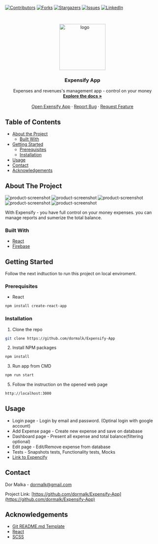 <!--
*** Thanks for checking out this README Template. If you have a suggestion that would
*** make this better, please fork the repo and create a pull request or simply open
*** an issue with the tag "enhancement".
*** Thanks again! Now go create something AMAZING! :D
***
***
***
*** To avoid retyping too much info. Do a search and replace for the following:
*** github_username, repo, twitter_handle, email
-->





<!-- PROJECT SHIELDS -->
<!--
*** I'm using markdown "reference style" links for readability.
*** Reference links are enclosed in brackets [ ] instead of parentheses ( ).
*** See the bottom of this document for the declaration of the reference variables
*** for contributors-url, forks-url, etc. This is an optional, concise syntax you may use.
*** https://www.markdownguide.org/basic-syntax/#reference-style-links
-->
[![Contributors][contributors-shield]][contributors-url]
[![Forks][forks-shield]][forks-url]
[![Stargazers][stars-shield]][stars-url]
[![Issues][issues-shield]][issues-url]
[![LinkedIn][linkedin-shield]][linkedin-url]
<!--[![MIT License][license-shield]][license-url]-->



<!-- PROJECT LOGO -->
<br />
<p align="center">
  <a href="https://github.com/dormalk/Expensify-App">
    <img src="https://i.imgur.com/AnBHVuN.png" alt="logo" width="150" height="150"/>
  </a>

  <h3 align="center">Expensify App</h3>

  <p align="center">
    Expenses and revenues's management app - control on your money
    <br />
    <a href="https://github.com/dormalk/Expensify-App"><strong>Explore the docs »</strong></a>
    <br />
    <br />
    <a href="https://goo.gl/iqtzZK" target="_blank">Open Exensify App</a>
    ·
    <a href="https://github.com/dormalk/Expensify-App/issues">Report Bug</a>
    ·
    <a href="https://github.com/dormalk/Expensify-App/issues">Request Feature</a>
  </p>
</p>



<!-- TABLE OF CONTENTS -->
## Table of Contents

* [About the Project](#about-the-project)
  * [Built With](#built-with)
* [Getting Started](#getting-started)
  * [Prerequisites](#prerequisites)
  * [Installation](#installation)
* [Usage](#usage)
* [Contact](#contact)
* [Acknowledgements](#acknowledgements)
<!--* [Contributing](#contributing)
* [Roadmap](#roadmap)
* [License](#license)-->



<!-- ABOUT THE PROJECT -->
## About The Project

![product-screenshot][product-screenshot1]
![product-screenshot][product-screenshot2]
![product-screenshot][product-screenshot3]
![product-screenshot][product-screenshot4]
![product-screenshot][product-screenshot5]


With Expensify - you have full control on your money expenses. you can manage reports and sumerize the total balance.

### Built With

  * [React](https://reactjs.org/)
  * [Firebase](https://firebase.google.com/)



<!-- GETTING STARTED -->
## Getting Started

Follow the next indtuction to run this project on local enviroment.
### Prerequisites

* React
```sh
npm install create-react-app
```

### Installation
 
1. Clone the repo
```sh
git clone https://github.com/dormalk/Expensify-App
```
2. Install NPM packages
```sh
npm install
```
3. Run app from CMD
```sh
npm run start
```
5. Follow the instruction on the opened web page
```sh
http://localhost:3000
```

<!-- USAGE EXAMPLES -->
## Usage
  - Login page - Login by email and password. (Optinal login with google account)
  - Add Expense page - Create new expense and save on database
  - Dashboard page - Present all expense and total balance(filtering optional)
  - Edit page - Edit/Remove expense from database
  - Tests - Snapshots tests, Functionality tests, Mocks
  - <a href="https://goo.gl/iqtzZK" target="_blank">Link to Expencify</a>
<!--_For more examples, please refer to the [Documentation](https://example.com)_-->



<!-- ROADMAP -->
<!--## Roadmap

See the [open issues](https://github.com/dormalk/Expensify-App/issues) for a list of proposed features (and known issues).



CONTRIBUTING
## Contributing

Contributions are what make the open source community such an amazing place to be learn, inspire, and create. Any contributions you make are **greatly appreciated**.

1. Fork the Project
2. Create your Feature Branch (`git checkout -b feature/AmazingFeature`)
3. Commit your Changes (`git commit -m 'Add some AmazingFeature'`)
4. Push to the Branch (`git push origin feature/AmazingFeature`)
5. Open a Pull Request

-->

<!-- LICENSE
## License

Distributed under the MIT License. See `LICENSE` for more information.

-->

<!-- CONTACT -->
## Contact

Dor Malka - [dormalk@gmail.com](mailto:dormalk@gmail.com)

Project Link: [https://github.com/dormalk/Expensify-App](https://github.com/dormalk/Expensify-App)



<!-- ACKNOWLEDGEMENTS -->
## Acknowledgements

* [Git README.md Template](https://github.com/othneildrew/Best-README-Template)
* [React](https://reactjs.org/)
* [SCSS](https://sass-lang.com/guide)





<!-- MARKDOWN LINKS & IMAGES -->
<!-- https://www.markdownguide.org/basic-syntax/#reference-style-links -->
[contributors-shield]: https://img.shields.io/github/contributors/dormalk/Expensify-App.svg?style=flat-square
[contributors-url]: https://github.com/dormalk/Expensify-App/graphs/contributors
[forks-shield]: https://img.shields.io/github/forks/dormalk/Expensify-App.svg?style=flat-square
[forks-url]: https://github.com/dormalk/Expensify-App/network/members
[stars-shield]: https://img.shields.io/github/stars/dormalk/Expensify-App.svg?style=flat-square
[stars-url]: https://github.com/dormalk/Expensify-App/stargazers
[issues-shield]: https://img.shields.io/github/issues/dormalk/Expensify-App.svg?style=flat-square
[issues-url]: https://github.com/dormalk/Expensify-App/issues
[license-shield]: https://img.shields.io/github/license/dormalk/Expensify-App.svg?style=flat-square
[license-url]: https://github.com/dormalk/Expensify-App/blob/master/LICENSE.txt
[linkedin-shield]: https://img.shields.io/badge/-LinkedIn-black.svg?style=flat-square&logo=linkedin&colorB=555
[linkedin-url]: https://www.linkedin.com/in/dor-malka-444b94116/
[product-screenshot1]: https://lh3.googleusercontent.com/u3V5utG39lJ7anP-nnGVTAHagV5uP9bHm9xz06JpBzLuqGvSiYZEKRCZnTN4dO9aEj_X=w720-h310-rw
[product-screenshot2]: https://lh3.googleusercontent.com/r47a09QWNO_cQ4H_f2NYaZ7r7kRtllo_DO_5yeX7kvdwk4s-hQ0MLCRXagaaSYS-BSs=w720-h310-rw
[product-screenshot3]: https://lh3.googleusercontent.com/jpbEpUdCpqp_04HPyA9RZ6N8fXBkC6UYaQvZkwsNupBPBEP6-_ruUGbp1KnpKdl_LyTy=w720-h310-rw
[product-screenshot4]: https://lh3.googleusercontent.com/H_7qm3O94qvKGiSJW-vs3NmHGb8xZqSOHRrLiBd73X8cK1ZKEYXypBFPCO-OJRjALI4=w720-h310-rw
[product-screenshot5]: https://lh3.googleusercontent.com/iSG5yJ-ASkNZCPhA1AjyMNtD6rh4b4kMu-RDZms8-gtZMhmVNeLtpJwLJZZSQpFXSs3N=w720-h310-rw


